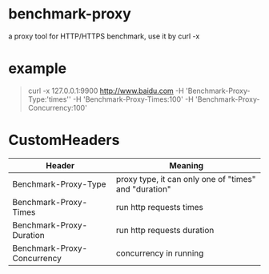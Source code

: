 # benchmark-proxy
a proxy tool for HTTP/HTTPS benchmark,  use it by curl -x 
# example 
> curl -x 127.0.0.1:9900 http://www.baidu.com -H 'Benchmark-Proxy-Type:'times'' -H 'Benchmark-Proxy-Times:100' -H 'Benchmark-Proxy-Concurrency:100'
# CustomHeaders

| Header                      | Meaning                                               |
|-----------------------------|-------------------------------------------------------|
| Benchmark-Proxy-Type        | proxy type, it can only one of "times" and "duration" |
| Benchmark-Proxy-Times       | run http requests times                               |
| Benchmark-Proxy-Duration    | run http requests duration                            |
| Benchmark-Proxy-Concurrency | concurrency in running                                |
